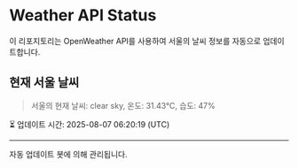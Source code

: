 
# Weather API Status

이 리포지토리는 OpenWeather API를 사용하여 서울의 날씨 정보를 자동으로 업데이트합니다.

## 현재 서울 날씨
> 서울의 현재 날씨: clear sky, 온도: 31.43°C, 습도: 47%

⏳ 업데이트 시간: 2025-08-07 06:20:19 (UTC)

---
자동 업데이트 봇에 의해 관리됩니다.
